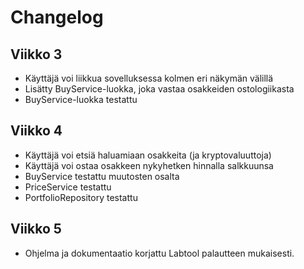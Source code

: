 # Changelog

## Viikko 3

- Käyttäjä voi liikkua sovelluksessa kolmen eri näkymän välillä
- Lisätty BuyService-luokka, joka vastaa osakkeiden ostologiikasta
- BuyService-luokka testattu

## Viikko 4

- Käyttäjä voi etsiä haluamiaan osakkeita (ja kryptovaluuttoja)
- Käyttäjä voi ostaa osakkeen nykyhetken hinnalla salkkuunsa
- BuyService testattu muutosten osalta
- PriceService testattu
- PortfolioRepository testattu

## Viikko 5

- Ohjelma ja dokumentaatio korjattu Labtool palautteen mukaisesti.
